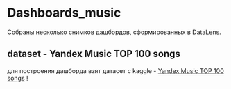 # Dashboards_music
Собраны несколько снимков дашбордов, сформированных в DataLens.
## dataset - Yandex Music TOP 100 songs
для построения дашборда взят датасет с kaggle - [Yandex Music TOP 100 songs](https://www.kaggle.com/datasets/antonbelyaevd/yandex-music-top-100-songs)
! [](https://github.com/Eugene-Glukhov/Dashboards_music/blob/main/Music%20top100.jpg)
